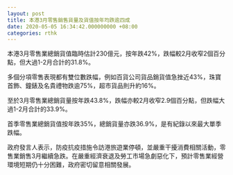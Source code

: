 ```yaml
---
layout: post
title: 本港3月零售銷售貨量及貨值按年均跌逾四成
date: 2020-05-05 16:34:42.000000000 +08:00
categories: rthk
---
```


本港3月零售業總銷貨值臨時估計230億元，按年跌42%，跌幅較2月收窄2個百分點，但大過1-2月合計的31.8%。

多個分項零售表現都有雙位數跌幅，例如百貨公司貨品銷貨值急挫近43%，珠寶首飾、鐘錶及名貴禮物跌逾75%，超市貨品則升約16%。

至於3月零售業總銷貨量按年跌43.8%，跌幅亦較2月收窄2.9個百分點，但跌幅大過1-2月合計的33.9%。

首季零售業總銷貨值按年跌35%，總銷貨量亦跌36.9%，是有紀錄以來最大單季跌幅。

政府發言人表示，防疫抗疫措施令訪港旅遊業停頓，並嚴重干擾消費相關活動，零售業銷售3月繼續急跌。在嚴重經濟衰退及勞工市場急劇惡化下，預計零售業經營環境短期仍十分困難，政府密切留意相關發展。
